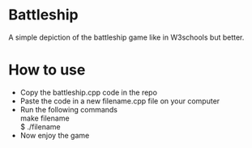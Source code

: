 # Battleship
A simple depiction of the battleship game like in W3schools but better.

# How to use
<ul>
  <li> Copy the battleship.cpp code in the repo</li>
  <li> Paste the code in a new filename.cpp file on your computer</li>
  <li> 
    Run the following commands
    <div>make filename</div>
    <div>$ ./filename </div>
  </li>
  <li> Now enjoy the game </li>
</ul>
